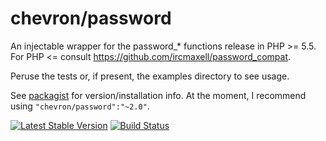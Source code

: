 # chevron/password

An injectable wrapper for the password_* functions release in PHP >= 5.5. For PHP <= consult https://github.com/ircmaxell/password_compat.

Peruse the tests or, if present, the examples directory to see usage.

See [packagist](https://packagist.org/packages/chevron/password) for version/installation info. At the moment, I recommend using `"chevron/password":"~2.0"`.

[![Latest Stable Version](https://poser.pugx.org/chevron/password/v/stable.svg)](https://packagist.org/packages/chevron/password)
[![Build Status](https://travis-ci.org/chevronphp/password.svg?branch=master)](https://travis-ci.org/chevronphp/password)





